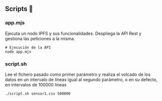 ## Scripts 📄

### app.mjs

Ejecuta un nodo IPFS y sus funcionalidades. Despliega la API Rest y gestiona
las peticiones a la misma.


```
# Ejecución de la API
node app.mjs
```

### script.sh

Lee el fichero pasado como primer parámetro y realiza el volcado de los datos
en un intervalo de líneas igual al segundo parámetro, o en su defecto, en
intervalos de 100000 líneas

```
./script.sh sensor1.csv 500000
```
